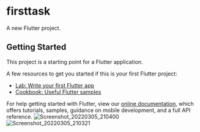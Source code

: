 # firsttask

A new Flutter project.

## Getting Started

This project is a starting point for a Flutter application.

A few resources to get you started if this is your first Flutter project:

- [Lab: Write your first Flutter app](https://flutter.dev/docs/get-started/codelab)
- [Cookbook: Useful Flutter samples](https://flutter.dev/docs/cookbook)

For help getting started with Flutter, view our
[online documentation](https://flutter.dev/docs), which offers tutorials,
samples, guidance on mobile development, and a full API reference.
![Screenshot_20220305_210400](https://user-images.githubusercontent.com/94145850/156896792-593ad95f-94e0-488c-b6af-b9d2578dcf49.png)
![Screenshot_20220305_210321](https://user-images.githubusercontent.com/94145850/156896790-b50f40f0-627f-4fb9-87f0-b445c4f9d7cd.png)
